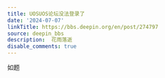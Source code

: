 ```yaml
---
title: UOSUOS论坛没法登录了
date: '2024-07-07'
linkTitle: https://bbs.deepin.org/en/post/274797
source: deepin_bbs
description:  花雨落逝 
disable_comments: true
---
```

如题
